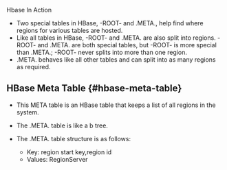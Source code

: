 Hbase In Action

* Two special tables in HBase, -ROOT- and .META., help find where regions for various tables are hosted. 
* Like all tables in HBase, -ROOT- and .META. are also split into
   regions. -ROOT- and .META. are both special tables, but -ROOT- is more special than
   .META.; -ROOT- never splits into more than one region. 
* .META. behaves like all other
   tables and can split into as many regions as required.

## HBase Meta Table {#hbase-meta-table}

* This META table is an HBase table that keeps a list of all regions in the system.
* The .META. table is like a b tree.
* The .META. table structure is as follows:

  - Key: region start key,region id
  - Values: RegionServer



